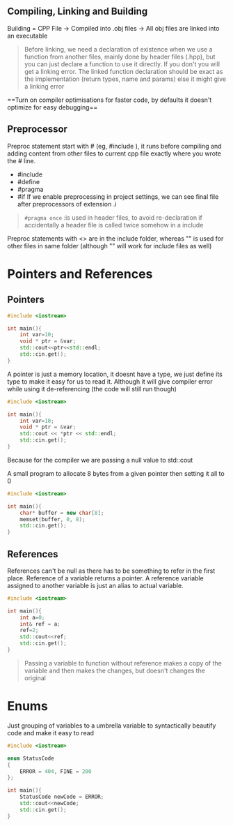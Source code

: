 ## Compiling, Linking and Building
Building = CPP File -> Compiled into .obj files -> All obj files are linked into an executable
> Before linking, we need a declaration of existence when we use a function from another files, mainly done by header files (.hpp), but you can just declare a function to use it directly. If you don't you will get a linking error. The linked function declaration should be exact as the implementation (return types, name and params) else it might give a linking error

==Turn on compiler optimisations for faster code, by defaults it doesn't optimize for easy debugging==
## Preprocessor
Preproc statement start with # (eg, #include ), it runs before compiling and adding content from other files to current cpp file exactly where you wrote the # line.
- #include 
- #define
- #pragma 
- #if
If we enable preprocessing in project settings, we can see final file after preprocessors of extension .i

> `#pragma once` :is used in header files, to avoid re-declaration if accidentally a header file is called twice somehow in a include 

Preproc statements with <> are in the include folder, whereas "" is used for other files in same folder (although "" will work for include files as well)

# Pointers and References

## Pointers
```cpp
#include <iostream>

int main(){
    int var=10;
    void * ptr = &var;
    std::cout<<ptr<<std::endl;
    std::cin.get();
}
```

A pointer is just a memory location, it doesnt have a type, we just define its type to make it easy for us to read it.
Although it will give compiler error while using it de-referencing (the code will still run though)
```cpp
#include <iostream>

int main(){
    int var=10;
    void * ptr = &var;
    std::cout << *ptr << std::endl;
    std::cin.get();
}
```
Because for the compiler we are passing a null value to std::cout

A small program to allocate 8 bytes from a given pointer then setting it all to 0
```cpp
#include <iostream>

int main(){
    char* buffer = new char[8];
    memset(buffer, 0, 8);
    std::cin.get();
}
```

## References
References can't be null as there has to be something to refer in the first place. 
Reference of a variable returns a pointer.
A reference variable assigned to another variable is just an alias to actual variable.
```cpp
#include <iostream>

int main(){
    int a=0;
    int& ref = a;
    ref=2;
    std::cout<<ref;
    std::cin.get();
}
```

> Passing a variable to function without reference makes a copy of the variable and then makes the changes, but doesn't changes the original

# Enums
Just grouping of variables to a umbrella variable to syntactically beautify code and make it easy to read
```cpp
#include <iostream>

enum StatusCode
{
    ERROR = 404, FINE = 200
};

int main(){
    StatusCode newCode = ERROR;
    std::cout<<newCode;
    std::cin.get();
}
```
